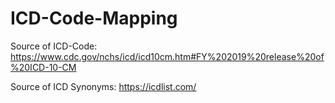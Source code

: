 # ICD-Code-Mapping

Source of ICD-Code:
https://www.cdc.gov/nchs/icd/icd10cm.htm#FY%202019%20release%20of%20ICD-10-CM

Source of ICD Synonyms:
https://icdlist.com/
